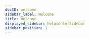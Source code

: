 ```yaml
---
docID: welcome
sidebar_label: Welcome
title: Welcome
displayed_sidebar: helpcenterSidebar
sidebar_position: 1
---
```


